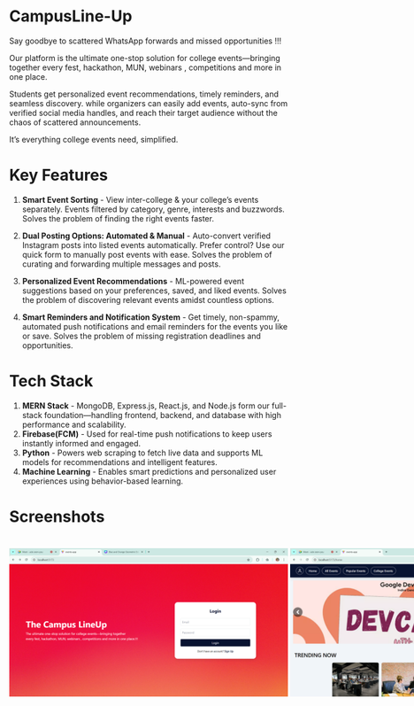 # CampusLine-Up

Say goodbye to scattered WhatsApp forwards and missed opportunities !!!

Our platform is the ultimate one-stop solution for college events—bringing together every fest, hackathon, MUN, webinars , competitions and more in one place.

Students get personalized event recommendations, timely reminders, and seamless discovery.
while organizers can easily add events, auto-sync from verified social media handles, and reach their target audience without the chaos of scattered announcements.

It’s everything college events need, simplified.

# Key  Features

1. **Smart Event Sorting** -
    View inter-college & your college’s events separately.
    Events filtered by category, genre, interests and buzzwords.
    Solves the problem of finding the right events faster.

2. **Dual Posting Options: Automated & Manual** -
    Auto-convert verified Instagram posts into listed events automatically.
    Prefer control? Use our quick form to manually post events with ease.
    Solves the problem of curating and forwarding multiple messages and posts. 

3. **Personalized Event Recommendations** -
    ML-powered event suggestions based on your preferences, saved, and liked events.
    Solves the problem of discovering relevant events amidst countless options.

4. **Smart Reminders and Notification System** - 
    Get timely, non-spammy, automated push notifications and email reminders for the events you like or save.
    Solves the problem of missing registration deadlines and opportunities.

# Tech Stack

1. **MERN Stack** - MongoDB, Express.js, React.js, and Node.js form our full-stack foundation—handling frontend, backend, and database with high performance and scalability.
2. **Firebase(FCM)** - Used for real-time push notifications to keep users instantly informed and engaged.
3. **Python** - Powers web scraping to fetch live data and supports ML models for recommendations and intelligent features.
4. **Machine Learning** - Enables smart predictions and personalized user experiences using behavior-based learning.

# Screenshots

<p style="margin-bottom: 40px;">
<div style="display: flex; flex-direction: row;">
  <img src="Screenshots/login.png" />
   &nbsp;
  <img src="Screenshots/home.png"/>
   &nbsp;
  <img src="Screenshots/trending events.png"/>
   &nbsp;
  <img src="Screenshots/Browse Category and Genre.png" />
   &nbsp;
  <img src="Screenshots/all events.png"/>
   &nbsp;
  <img src="Screenshots/Add new event.png"/>
   &nbsp;
  <img src="Screenshots/profile - drawer.png"/>
   &nbsp;
   <img src="Screenshots/profile.png"/>
</div>
</p>

